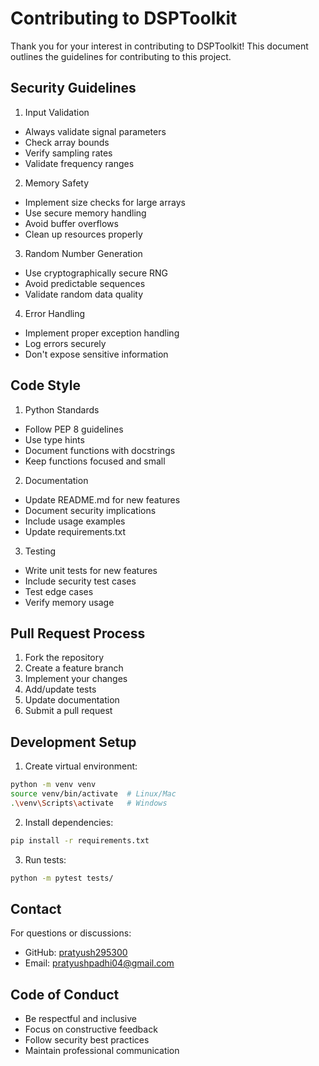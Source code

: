# Contributing to DSPToolkit

Thank you for your interest in contributing to DSPToolkit! This document outlines the guidelines for contributing to this project.

## Security Guidelines

1. Input Validation
- Always validate signal parameters
- Check array bounds
- Verify sampling rates
- Validate frequency ranges

2. Memory Safety
- Implement size checks for large arrays
- Use secure memory handling
- Avoid buffer overflows
- Clean up resources properly

3. Random Number Generation
- Use cryptographically secure RNG
- Avoid predictable sequences
- Validate random data quality

4. Error Handling
- Implement proper exception handling
- Log errors securely
- Don't expose sensitive information

## Code Style

1. Python Standards
- Follow PEP 8 guidelines
- Use type hints
- Document functions with docstrings
- Keep functions focused and small

2. Documentation
- Update README.md for new features
- Document security implications
- Include usage examples
- Update requirements.txt

3. Testing
- Write unit tests for new features
- Include security test cases
- Test edge cases
- Verify memory usage

## Pull Request Process

1. Fork the repository
2. Create a feature branch
3. Implement your changes
4. Add/update tests
5. Update documentation
6. Submit a pull request

## Development Setup

1. Create virtual environment:
```bash
python -m venv venv
source venv/bin/activate  # Linux/Mac
.\venv\Scripts\activate   # Windows
```

2. Install dependencies:
```bash
pip install -r requirements.txt
```

3. Run tests:
```bash
python -m pytest tests/
```

## Contact

For questions or discussions:
- GitHub: [pratyush295300](https://github.com/pratyush295300)
- Email: pratyushpadhi04@gmail.com

## Code of Conduct

- Be respectful and inclusive
- Focus on constructive feedback
- Follow security best practices
- Maintain professional communication
